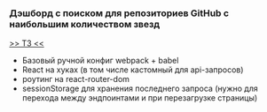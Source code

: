 ### Дэшборд с поиском для репозиториев GitHub с наибольшим количеством звезд
[>> ТЗ <<](https://github.com/avito-tech/pro-fe-trainee-task)

* Базовый ручной конфиг webpack + babel
* React на хуках (в том числе кастомный для api-запросов)
* роутинг на react-router-dom
* sessionStorage для хранения последнего запроса (нужно для перехода между эндпоинтами и при перезагрузке страницы)